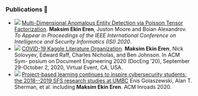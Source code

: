 ### Publications :page_facing_up:
- <img src="https://img.shields.io/badge/-preprint-lightgray"></img> [Multi-Dimensional Anomalous Entity Detection via Poisson Tensor Factorization](http://www.isi-conf.org/home-1.html). **Maksim Ekin Eren**, Juston Moore and Boian Alexandrov. *To Appear in Proceedings of the IEEE International Conference on Intelligence and Security Informatics (ISI) 2020*.
- <img src="https://img.shields.io/badge/-conference-011B56"></img> [COVID-19 Kaggle Literature Organization](https://dl.acm.org/doi/10.1145/3395027.3419591). **Maksim Ekin Eren**, Nick Solovyev, Edward Raff, Charles Nicholas, and Ben Johnson. In ACM Sym- posium on Document Engineering 2020 (DocEng ’20), September 29-October 2, 2020, Virtual Event, CA, USA.
- <img src="https://img.shields.io/badge/-journal-FE7C00"></img> [Project-based learning continues to inspire cybersecurity students: the 2018--2019 SFS research studies at UMBC](https://doi.org/10.1145/3386363) Enis Golaszewski, Alan T. Sherman, et al. including **Maksim Ekin Eren**. ACM Inroads 2020.
